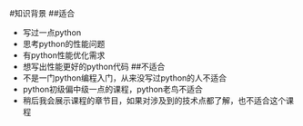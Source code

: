 #知识背景
##适合
- 写过一点python
- 思考python的性能问题
- 有python性能优化需求
- 想写出性能更好的python代码
##不适合
- 不是一门python编程入门，从来没写过python的人不适合
- python初级偏中级一点的课程，python老鸟不适合
- 稍后我会展示课程的章节目，如果对涉及到的技术点都了解，也不适合这个课程